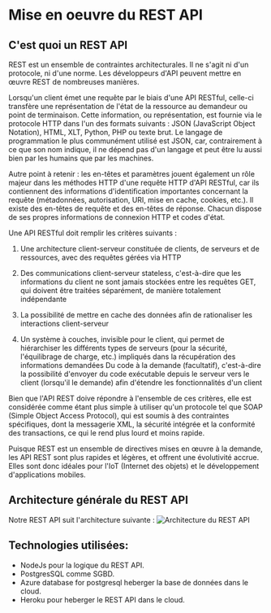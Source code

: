 # Mise en oeuvre du REST API

## C'est quoi un REST API
REST est un ensemble de contraintes architecturales. Il ne s'agit ni d'un protocole, ni d'une norme. Les développeurs d'API peuvent mettre en œuvre REST de nombreuses manières.

Lorsqu'un client émet une requête par le biais d'une API RESTful, celle-ci transfère une représentation de l'état de la ressource au demandeur ou point de terminaison. Cette information, ou représentation, est fournie via le protocole HTTP dans l'un des formats suivants : JSON (JavaScript Object Notation), HTML, XLT, Python, PHP ou texte brut. Le langage de programmation le plus communément utilisé est JSON, car, contrairement à ce que son nom indique, il ne dépend pas d'un langage et peut être lu aussi bien par les humains que par les machines. 

Autre point à retenir : les en-têtes et paramètres jouent également un rôle majeur dans les méthodes HTTP d'une requête HTTP d'API RESTful, car ils contiennent des informations d'identification importantes concernant la requête (métadonnées, autorisation, URI, mise en cache, cookies, etc.). Il existe des en-têtes de requête et des en-têtes de réponse. Chacun dispose de ses propres informations de connexion HTTP et codes d'état.

Une API RESTful doit remplir les critères suivants :

1. Une architecture client-serveur constituée de clients, de serveurs et de ressources, avec des requêtes gérées via HTTP

2. Des communications client-serveur stateless, c'est-à-dire que les informations du client ne sont jamais stockées entre les requêtes GET, qui doivent être traitées séparément, de manière totalement indépendante
3. La possibilité de mettre en cache des données afin de rationaliser les interactions client-serveur

4. Un système à couches, invisible pour le client, qui permet de hiérarchiser les différents types de serveurs (pour la sécurité, l'équilibrage de charge, etc.) impliqués dans la récupération des informations demandées
Du code à la demande (facultatif), c'est-à-dire la possibilité d'envoyer du code exécutable depuis le serveur vers le client (lorsqu'il le demande) afin d'étendre les fonctionnalités d'un client

Bien que l'API REST doive répondre à l'ensemble de ces critères, elle est considérée comme étant plus simple à utiliser qu'un protocole tel que SOAP (Simple Object Access Protocol), qui est soumis à des contraintes spécifiques, dont la messagerie XML, la sécurité intégrée et la conformité des transactions, ce qui le rend plus lourd et moins rapide. 

Puisque REST est un ensemble de directives mises en œuvre à la demande, les API REST sont plus rapides et légères, et offrent une évolutivité accrue. Elles sont donc idéales pour l'IoT (Internet des objets) et le développement d'applications mobiles. 

## Architecture générale du REST API

Notre REST API suit l'architecture suivante :
![Architecture du REST API](https://www.coreycleary.me/_next/static/media/Express-REST-API-Struc.aa7ecaa0c41dbb7344c70665a5f5e259.png)

## Technologies utilisées:

- NodeJs pour la logique du REST API.
- PostgresSQL comme SGBD.
- Azure database for postgresql heberger la base de données dans le cloud.
- Heroku pour heberger le REST API dans le cloud.
